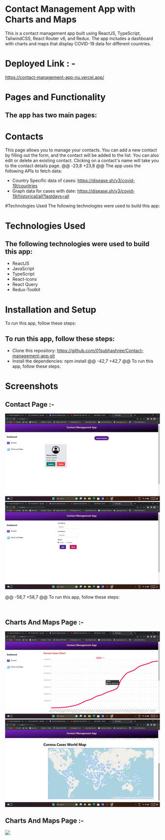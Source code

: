 # Contact Management App with Charts and Maps

This is a contact management app built using ReactJS, TypeScript, TailwindCSS, React Router v6, and Redux.
The app includes a dashboard with charts and maps that display COVID-19 data for different countries.

# Deployed Link : -

https://contact-management-app-nu.vercel.app/

# Pages and Functionality

## The app has two main pages:

# Contacts

This page allows you to manage your contacts. You can add a new contact by filling out the form, and the contact will be added to the list. You can also edit or delete an existing contact. Clicking on a contact's name will take you to the contact details page.
@@ -23,8 +23,8 @@ The app uses the following APIs to fetch data:

- Country Specific data of cases: https://disease.sh/v3/covid-19/countries
- Graph data for cases with date: https://disease.sh/v3/covid-19/historical/all?lastdays=all

#Technologies Used
The following technologies were used to build this app:

# Technologies Used

## The following technologies were used to build this app:

- ReactJS
- JavaScript
- TypeScript
- React-icons
- React Query
- Redux-Toolkit

# Installation and Setup

To run this app, follow these steps:

## To run this app, follow these steps:

- Clone this repository: https://github.com/01subhashree/Contact-management-app.git
- Install the dependencies: npm install
  @@ -42,7 +42,7 @@ To run this app, follow these steps:

# Screenshots

## Contact Page :-

<img src="/public/2023-07-05%20(5).png"/>
<img src="/public/2023-07-05%20(6).png"/>

@@ -58,7 +58,7 @@ To run this app, follow these steps:
</br>

</br>

## Charts And Maps Page :-

<img src="./public/2023-07-05%20(4).png"/>
<img src="/public/2023-07-05%20(2).png"/>

## Charts And Maps Page :-

<img src="./contact_management_app/ScreenShots/Chart_And_Maps_1.PNG"/>
